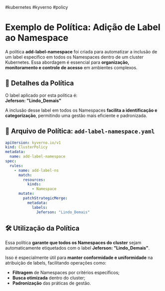 #kubernetes #kyverno #policy 
# Exemplo de Política: Adição de Label ao Namespace

A política **add-label-namespace** foi criada para automatizar a inclusão de um label específico em todos os Namespaces dentro de um cluster Kubernetes. Essa abordagem é essencial para **organização, monitoramento e controle de acesso** em ambientes complexos.

## 📌 Detalhes da Política

O label aplicado por esta política é:  
**Jeferson: "Lindo_Demais"**  

A inclusão desse label em todos os Namespaces **facilita a identificação e categorização**, permitindo uma gestão mais eficiente e padronizada.

## 📄 Arquivo de Política: `add-label-namespace.yaml`

```yaml
apiVersion: kyverno.io/v1
kind: ClusterPolicy
metadata:
  name: add-label-namespace
spec:
  rules:
    - name: add-label-ns
      match:
        resources:
          kinds:
            - Namespace
      mutate:
        patchStrategicMerge:
          metadata:
            labels:
              Jeferson: "Lindo_Demais"
```

## 🛠️ Utilização da Política

Essa política **garante que todos os Namespaces do cluster** sejam automaticamente etiquetados com o label **Jeferson: "Lindo_Demais"**.  

Isso é especialmente útil para **manter conformidade e uniformidade** na atribuição de labels, facilitando operações como:
- **Filtragem** de Namespaces por critérios específicos;
- **Busca otimizada** dentro do cluster;
- **Padronização** das práticas de gestão.
